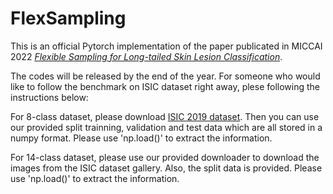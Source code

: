 # FlexSampling
This is an official Pytorch implementation of the paper publicated in MICCAI 2022 *[Flexible Sampling for Long-tailed Skin Lesion Classification](https://arxiv.org/abs/2204.03161)*.

The codes will be released by the end of the year. For someone who would like to follow the benchmark on ISIC dataset right away, plese following the instructions below:


For 8-class dataset, please download [ISIC 2019 dataset](https://www.kaggle.com/datasets/cdeotte/jpeg-isic2019-384x384). Then you can use our provided split trainning, validation and test data which are all stored in a numpy format. Please use 'np.load()' to extract the information.

For 14-class dataset, please use our provided downloader to download the images from the ISIC dataset gallery. Also, the split data is provided. Please use 'np.load()' to extract the information.
